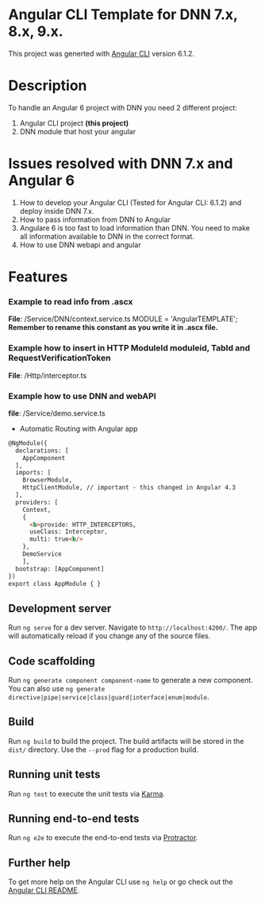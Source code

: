 # Angular CLI Template for DNN 7.x, 8.x, 9.x.
This project was generted with [Angular CLI](https://github.com/angular/angular-cli) version 6.1.2.

# Description
To handle an Angular 6 project with DNN you need 2 different project:
1. Angular CLI project **(this project)**
2. DNN module that host your angular 


# Issues resolved with DNN 7.x and Angular 6
1. How to develop your Angular CLI (Tested for Angular CLI: 6.1.2) and deploy inside DNN 7.x.
2. How to pass information from DNN to Angular
3. Angulare 6 is too fast to load information than DNN. You need to make all information available to DNN in the correct format.
4. How to use DNN webapi and angular

# Features
### Example to read info from .ascx
**File**: /Service/DNN/context.service.ts
MODULE = 'AngularTEMPLATE'; **Remember to rename this constant as you write it in .ascx file.** 

### Example how to insert in HTTP ModuleId moduleid, TabId and RequestVerificationToken
**File**: /Http/interceptor.ts

### Example how to use DNN and webAPI
**file**: /Service/demo.service.ts
-  Automatic Routing with Angular app

```html 
@NgModule({
  declarations: [
    AppComponent
  ],
  imports: [
    BrowserModule,
    HttpClientModule, // important - this changed in Angular 4.3 
  ],
  providers: [    
    Context,
    {
      <b>provide: HTTP_INTERCEPTORS,
      useClass: Interceptor,
      multi: true<b/>
    },
    DemoService
    ],
  bootstrap: [AppComponent]
})
export class AppModule { }
```


## Development server

Run `ng serve` for a dev server. Navigate to `http://localhost:4200/`. The app will automatically reload if you change any of the source files.

## Code scaffolding

Run `ng generate component component-name` to generate a new component. You can also use `ng generate directive|pipe|service|class|guard|interface|enum|module`.

## Build

Run `ng build` to build the project. The build artifacts will be stored in the `dist/` directory. Use the `--prod` flag for a production build.

## Running unit tests

Run `ng test` to execute the unit tests via [Karma](https://karma-runner.github.io).

## Running end-to-end tests

Run `ng e2e` to execute the end-to-end tests via [Protractor](http://www.protractortest.org/).

## Further help

To get more help on the Angular CLI use `ng help` or go check out the [Angular CLI README](https://github.com/angular/angular-cli/blob/master/README.md).
